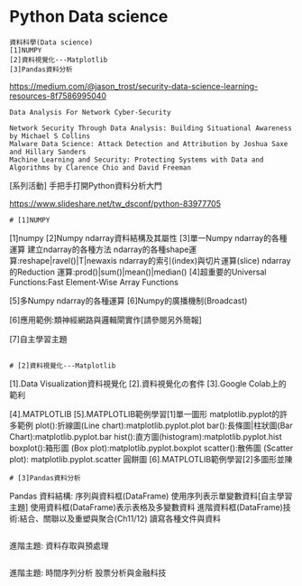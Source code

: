 
# Python Data science
```
資料科學(Data science)
[1]NUMPY
[2]資料視覺化---Matplotlib
[3]Pandas資料分析
```

https://medium.com/@jason_trost/security-data-science-learning-resources-8f7586995040
```
Data Analysis For Network Cyber-Security

Network Security Through Data Analysis: Building Situational Awareness by Michael S Collins
Malware Data Science: Attack Detection and Attribution by Joshua Saxe and Hillary Sanders
Machine Learning and Security: Protecting Systems with Data and Algorithms by Clarence Chio and David Freeman
```

[系列活動] 手把手打開Python資料分析大門

https://www.slideshare.net/tw_dsconf/python-83977705
```
# [1]NUMPY
```
[1]numpy
[2]Numpy ndarray資料結構及其屬性
[3]單一Numpy ndarray的各種運算
   建立ndarray的各種方法
   ndarray的各種shape運算:reshape|ravel()|T|newaxis
   ndarray的索引(index)與切片運算(slice)
   ndarray的Reduction 運算:prod()|sum()|mean()|median()
[4]超重要的Universal Functions:Fast Element-Wise Array Functions

[5]多Numpy ndarray的各種運算
[6]Numpy的廣播機制(Broadcast)

[6]應用範例:類神經網路與邏輯閘實作[請參閱另外簡報]

[7]自主學習主題
```

# [2]資料視覺化---Matplotlib
```
[1].Data Visualization資料視覺化
[2].資料視覺化の套件
[3].Google Colab上的範利

[4].MATPLOTLIB
[5].MATPLOTLIB範例學習[1]單一圖形
    matplotlib.pyplot的許多範例
     plot():折線圖(Line chart):matplotlib.pyplot.plot
     bar():長條圖|柱狀圖(Bar Chart):matplotlib.pyplot.bar
     hist():直方圖(histogram):matplotlib.pyplot.hist
     boxplot():箱形圖 (Box plot):matplotlib.pyplot.boxplot
     scatter():散佈圖 (Scatter plot): matplotlib.pyplot.scatter
     圓餅圖
[6].MATPLOTLIB範例學習[2]多圖形並陳
```
# [3]Pandas資料分析
```
Pandas 資料結構: 序列與資料框(DataFrame)
使用序列表示單變數資料[自主學習主題]
使用資料框(DataFrame)表示表格及多變數資料
進階資料框(DataFrame)技術:結合、關聯以及重塑與聚合(Ch11/12)
讀寫各種文件與資料
```
```
進階主題:
資料存取與預處理
```
```
進階主題:
時間序列分析
股票分析與金融科技
```

